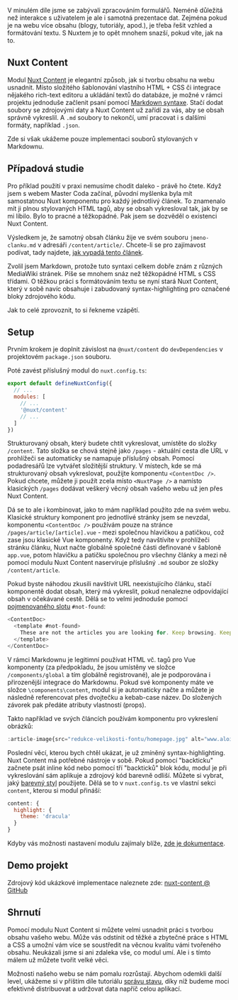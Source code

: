 V minulém díle jsme se zabývali zpracováním formulářů. Neméně důležitá než interakce s uživatelem je ale i samotná prezentace dat. Zejména pokud je na webu více obsahu (blogy, tutoriály, apod.), je třeba řešit vzhled a formátování textu. S Nuxtem je to opět mnohem snazší, pokud víte, jak na to.

## Nuxt Content

Modul [Nuxt Content](https://content.nuxt.com/) je elegantní způsob, jak si tvorbu obsahu na webu usnadnit. Místo složitého šablonování vlastního HTML + CSS či integrace nějakého rich-text editoru a ukládání textů do databáze, je možné v rámci projektu jednoduše začlenit psaní pomocí [Markdown syntaxe](https://www.markdownguide.org/). Stačí dodat soubory se zdrojovými daty a Nuxt Content už zařídí za vás, aby se obsah správně vykreslil. A `.md` soubory to nekončí, umí pracovat i s dalšími formáty, například `.json`.

Zde si však ukážeme pouze implementaci souborů stylovaných v Markdownu.

## Případová studie

Pro příklad použití v praxi nemusíme chodit daleko - právě ho čtete. Když jsem s webem Master Coda začínal, původní myšlenka byla mít samostatnou Nuxt komponentu pro každý jednotlivý článek. To znamenalo mít ji plnou stylovaných HTML tagů, aby se obsah vykresloval tak, jak by se mi líbilo. Bylo to pracné a těžkopádné. Pak jsem se dozvěděl o existenci Nuxt Content.

Výsledkem je, že samotný obsah článku žije ve svém souboru `jmeno-clanku.md` v adresáři `/content/article/`. Chcete-li se pro zajímavost podívat, tady najdete, [jak vypadá tento článek](https://github.com/AloisSeckar/master-coda/blob/master/content/article/nuxt-content.md).

Zvolil jsem Markdown, protože tuto syntaxi celkem dobře znám z různých MediaWiki stránek. Píše se mnohem snáz než těžkopádné HTML s CSS třídami. O těžkou práci s formátováním textu se nyní stará Nuxt Content, který v sobě navíc obsahuje i zabudovaný syntax-highlighting pro označené bloky zdrojového kódu.

Jak to celé zprovoznit, to si řekneme vzápětí.

## Setup

Prvním krokem je doplnit závislost na `@nuxt/content` do `devDependencies` v projektovém `package.json` souboru.

Poté zavést příslušný modul do `nuxt.config.ts`:

```js
export default defineNuxtConfig({
  // ...
  modules: [
    // ...
    '@nuxt/content'
    // ...
  ]
})
```

Strukturovaný obsah, který budete chtít vykreslovat, umístěte do složky `/content`. Tato složka se chová stejně jako `/pages` - aktuální cesta dle URL v prohlížeči se automaticky se namapuje příslušný obsah. Pomocí podadresářů lze vytvářet složitější struktury. V místech, kde se má strukturovaný obsah vykreslovat, použijte komponentu `<ContentDoc />`. Pokud chcete, můžete ji použít zcela místo `<NuxtPage />` a namísto klasických `/pages` dodávat veškerý věcný obsah vašeho webu už jen přes Nuxt Content.

Dá se to ale i kombinovat, jako to mám například použito zde na svém webu. Klasické struktury komponent pro jednotlivé stránky jsem se nevzdal, komponentu `<ContentDoc />` používám pouze na stránce `/pages/article/[article].vue` - mezi společnou hlavičkou a patičkou, což zase jsou klasické Vue komponenty. Když tedy navštívíte v prohlížeči stránku článku, Nuxt načte globálně společné části definované v šabloně `app.vue`, potom hlavičku a patičku společnou pro všechny články a mezi ně pomocí modulu Nuxt Content naservíruje příslušný `.md` soubor ze složky `/content/article`.

Pokud byste náhodou zkusili navštívit URL neexistujícího článku, stačí komponentě dodat obsah, který má vykreslit, pokud nenalezne odpovídající obsah v očekávané cestě. Dělá se to velmi jednoduše pomocí [pojmenovaného slotu](https://vuejs.org/guide/components/slots.html#named-slots) `#not-found`:

```js
<ContentDoc>
  <template #not-found>
    These are not the articles you are looking for. Keep browsing. Keep browsing.
  </template>
</ContentDoc>
```

V rámci Markdownu je legitimní používat HTML vč. tagů pro Vue komponenty (za předpokladu, že jsou umístěny ve složce `/components/global` a tím globálně registrované), ale je podporována i přirozenější integrace do Markdownu. Pokud své komponenty máte ve složce `\components\content`, modul si je automaticky načte a můžete je následně referencovat přes dvojtečku a kebab-case název. Do složených závorek pak předáte atributy vlastností (props).

Takto například ve svých článcích používám komponentu pro vykreslení obrázků:

```js
:article-image{src="redukce-velikosti-fontu/homepage.jpg" alt="www.alois-seckar.cz" link="http://www.alois-seckar.cz"}
```

Poslední věcí, kterou bych chtěl ukázat, je už zmíněný syntax-highlighting. Nuxt Content má potřebné nástroje v sobě. Pokud pomocí "backticku" začnete psát inline kód nebo pomocí tří "backticků" blok kódu, modul je při vykreslování sám aplikuje a zdrojový kód barevně odliší. Můžete si vybrat, jaký [barevný styl](https://github.com/shikijs/shiki/blob/main/docs/themes.md) použijete. Dělá se to v `nuxt.config.ts` ve vlastní sekci `content`, kterou si modul přináší:

```js
content: {
  highlight: {
    theme: 'dracula'
  }
}
```

Kdyby vás možnosti nastavení modulu zajímaly blíže, [zde je dokumentace](https://content.nuxt.com/get-started/installation).

## Demo projekt

Zdrojový kód ukázkové implementace naleznete zde:
[nuxt-content @ GitHub](https://github.com/AloisSeckar/demos-nuxt/tree/main/nuxt-content)

## Shrnutí

Pomocí modulu Nuxt Content si můžete velmi usnadnit práci s tvorbou obsahu vašeho webu. Může vás odstínit od těžké a zbytečné práce s HTML a CSS a umožní vám více se soustředit na věcnou kvalitu vámi tvořeného obsahu. Neukázali jsme si ani zdaleka vše, co modul umí. Ale i s tímto málem už můžete tvořit velké věci.

Možnosti našeho webu se nám pomalu rozrůstají. Abychom odemkli další level, ukážeme si v příštím díle tutoriálu [správu stavu](/article/nuxt-pinia), díky níž budeme moci efektivně distribuovat a udržovat data napříč celou aplikací.
